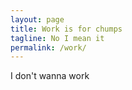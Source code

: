 ```yaml
---
layout: page
title: Work is for chumps
tagline: No I mean it
permalink: /work/
---
```


I don't wanna work